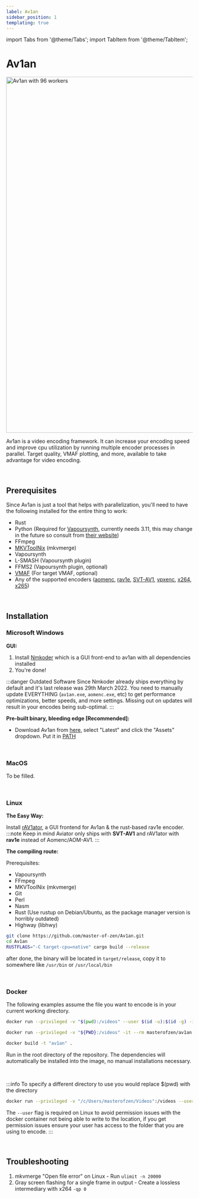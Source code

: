 ```yaml
---
label: Av1an
sidebar_position: 1
templating: true
---
```


import Tabs from '@theme/Tabs';
import TabItem from '@theme/TabItem';

# Av1an

<picture>
    <source srcset="https://raw.githubusercontent.com/av1-community-contributors/codec-wiki/main/static/img/av1an_96_workers.avif" type="image/avif" />
    <img src="https://autumn.revolt.chat/attachments/K3OhOCAy9bkUCkImek_q3-t6q3zctbn9SbWW-_RI19/av1an_96_workers.webp" alt="Av1an with 96 workers" width="1703" height="958" />
</picture>

Av1an is a video encoding framework. It can increase your encoding speed and improve cpu utilization by running multiple encoder processes in parallel. Target quality, VMAF plotting, and more, available to take advantage for video encoding.

&nbsp;&nbsp;
## Prerequisites
Since Av1an is just a tool that helps with parallelization, you'll need to have the following installed for the entire thing to work: 
- Rust
- Python (Required for [Vapoursynth](../filtering/vapoursynth.md), currently needs 3.11, this may change in the future so consult from [their website](http://www.vapoursynth.com/doc/installation.html))
- FFmpeg
- [MKVToolNix](../utilities/MKVToolNix.md) (mkvmerge)
- Vapoursynth
- L-SMASH (Vapoursynth plugin)
- FFMS2 (Vapoursynth plugin, optional)
- [VMAF](../metrics/VMAF.md) (For target VMAF, optional)
- Any of the supported encoders ([aomenc](../encoders/aomenc.md), [rav1e](../encoders/rav1e.md), [SVT-AV1](../encoders/SVT-AV1.md), [vpxenc](../encoders/vpxenc.md), [x264](../encoders/x264.md), [x265](../encoders/x265.md))

&nbsp;&nbsp;
## Installation
### Microsoft Windows
**GUI:**
1. Install [Nmkoder](../utilities/nmkoder.md) which is a GUI front-end to av1an with all dependencies installed
2. You're done!

:::danger Outdated Software
Since Nmkoder already ships everything by default and it's last release was 29th March 2022. You need to manually update EVERYTHING (``av1an.exe``, ``aomenc.exe``, etc) to get performance optimizations, better speeds, and more settings. Missing out on updates will result in your encodes being sub-optimal.
:::


**Pre-built binary, bleeding edge [Recommended]:**

- Download Av1an from [here](https://github.com/master-of-zen/Av1an/releases), select "Latest" and click the "Assets" dropdown. Put it in [PATH](https://www.maketecheasier.com/what-is-the-windows-path)

&nbsp;&nbsp;
### MacOS

To be filled.

&nbsp;&nbsp;
### Linux

**The Easy Way:** 

Install [rAV1ator](../utilities/rAV1ator.md), a GUI frontend for Av1an & the rust-based rav1e encoder.
:::note
Keep in mind Aviator only ships with **SVT-AV1** and rAV1ator with **rav1e** instead of Aomenc/AOM-AV1.
:::
&nbsp;&nbsp;


**The compiling route:**

Prerequisites: 
- Vapoursynth
- FFmpeg
- MKVToolNix (mkvmerge)
- Git
- Perl
- Nasm
- Rust (Use rustup on Debian/Ubuntu, as the package manager version is horribly outdated)
- Highway (libhwy)

```bash
git clone https://github.com/master-of-zen/Av1an.git
cd Av1an
RUSTFLAGS="-C target-cpu=native" cargo build --release
```

after done, the binary will be located in ``target/release``, copy it to somewhere like ``/usr/bin`` or ``/usr/local/bin``

&nbsp;&nbsp;

### Docker
The following examples assume the file you want to encode is in your current working directory.

<Tabs>
  <TabItem value="windows" label="Windows" default>

   ```bash
   docker run --privileged -v "$(pwd):/videos" --user $(id -u):$(id -g) -it --rm masterofzen/av1an:latest -i S01E01.mkv {options}
   ```
  </TabItem>
  <TabItem value="linux" label="Linux">

   ```bash
   docker run --privileged -v "${PWD}:/videos" -it --rm masterofzen/av1an:latest -i S01E01.mkv {options}
   ```
  </TabItem>
  <TabItem value="build" label="Manual Build">

   ```bash
   docker build -t "av1an" .
   ```
   Run in the root directory of the repository. The dependencies will automatically be installed into the image, no manual installations necessary.
  </TabItem>
</Tabs>


&nbsp;&nbsp;

:::info
To specify a different directory to use you would replace $(pwd) with the directory

```bash
docker run --privileged -v "/c/Users/masterofzen/Videos":/videos --user $(id -u):$(id -g) -it --rm masterofzen/av1an:latest -i S01E01.mkv {options}
```

The ``--user`` flag is required on Linux to avoid permission issues with the docker container not being able to write to the location, if you get permission issues ensure your user has access to the folder that you are using to encode.
:::

&nbsp;&nbsp;

## Troubleshooting

1. mkvmerge "Open file error" on Linux - Run ``ulimit -n 20000``
2. Gray screen flashing for a single frame in output - Create a lossless intermediary with x264 ``-qp 0``

